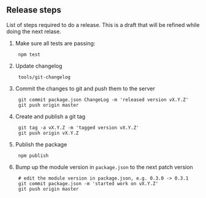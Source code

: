 ## Release steps

List of steps required to do a release.  This is a draft that will be refined
while doing the next relase.

1. Make sure all tests are passing:

        npm test

1. Update changelog

        tools/git-changelog

1. Commit the changes to git and push them to the server

        git commit package.json ChangeLog -m 'released version vX.Y.Z'
        git push origin master

1. Create and publish a git tag

        git tag -a vX.Y.Z -m 'tagged version vX.Y.Z'
        git push origin vX.Y.Z

1. Publish the package

        npm publish

1. Bump up the module version in `package.json` to the next patch version

        # edit the module version in package.json, e.g. 0.3.0 -> 0.3.1
        git commit package.json -m 'started work on vX.Y.Z'
        git push origin master
